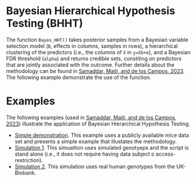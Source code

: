 # Bayesian Hierarchical Hypothesis Testing (BHHT)


The function `Bayes_HHT()` takes posterior samples from a Bayesian variable selection model (`B`, effects in columns, samples in rows), a hierarchical clustering of the predictors (i.e., the columns of `X` in `y=Xb+e`), and a Bayesian FDR threshold (`alpha`) and returns credible sets, constiting on predictors that are jointly associated with the outcome. Further details about the methodology can be found in [Samaddar, Maiti, and de los Campos, 2023](). The following example demonstrate the use of the function.


# Examples

The following examples (used in [Samaddar, Maiti, and de los Campos, 2023]()) illustrate the application of Bayesian Hierarchical Hypothesis Testing.

  - [Simple demonstration](https://github.com/AnirbanSamaddar/Bayes_HHT/blob/main/Mice_example/mice_example.md). This example uses a publicly available mice data set and presents a simple example that illustates the methodology. 
  - [Simulation 1](https://github.com/AnirbanSamaddar/Bayes_HHT/blob/main/Simulation_1/README.md). This simualtion uses simulated genotyeps and the script is stand alone (i.e., it does not require having data subject o access-restriction).
  - [Simulation 2](https://github.com/AnirbanSamaddar/Bayes_HHT/blob/main/Simulation_2/README.md). This simulation uses real human genotypes from the UK-Biobank.

